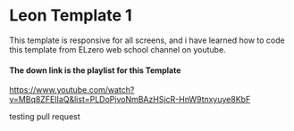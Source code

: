 # Leon Template 1

This template is responsive for all screens, and i have learned how to code this template from ELzero web school channel on youtube.

#### The down link is the playlist for this Template 
https://www.youtube.com/watch?v=MBq8ZFEIIaQ&list=PLDoPjvoNmBAzHSjcR-HnW9tnxyuye8KbF

testing pull request

